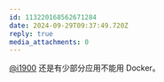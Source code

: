 ```yaml
---
id: 113220168562671284
date: 2024-09-29T09:37:49.720Z
reply: true
media_attachments: 0
---
```


[@i1900](https://mast.dragon-fly.club/@i1900) 还是有少部分应用不能用 Docker。

